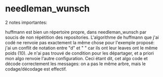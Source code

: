 # needleman_wunsch

2 notes importantes:

huffmann est bien un répertoire propre, dans needleman_wunsch par soucis de non répétition des repositories.
L'algorithme de huffmann que j'ai codé ne renvoie pas exactement la même chose pour l'exemple proposé: j'ai un conflit de notation
entre "d" et " " car ils ont leur leaves ont le même poids (10). Je n'ai pas trouvé de condition pour les départager, et a priori
mon algo renvoie l'autre configuration.
Ceci étant dit, cet algo code et décode correctement les messages: on a pas le même arbre, mais le codage/décodage est effectif.
